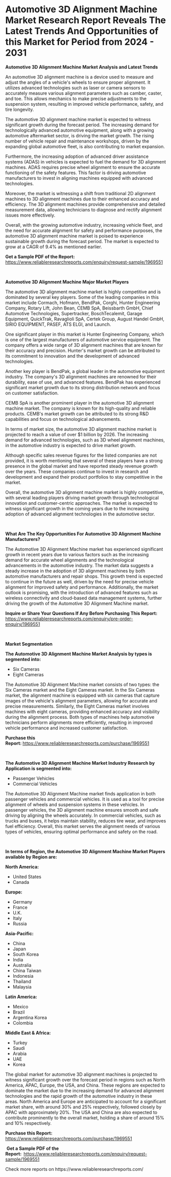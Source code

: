 <p><h1>Automotive 3D Alignment Machine Market Research Report Reveals The Latest Trends And Opportunities of this Market for Period from 2024 - 2031</h1></p><p><strong>Automotive 3D Alignment Machine Market Analysis and Latest Trends</strong></p>
<p><p>An automotive 3D alignment machine is a device used to measure and adjust the angles of a vehicle's wheels to ensure proper alignment. It utilizes advanced technologies such as laser or camera sensors to accurately measure various alignment parameters such as camber, caster, and toe. This allows mechanics to make precise adjustments to the suspension system, resulting in improved vehicle performance, safety, and tire longevity.</p><p>The automotive 3D alignment machine market is expected to witness significant growth during the forecast period. The increasing demand for technologically advanced automotive equipment, along with a growing automotive aftermarket sector, is driving the market growth. The rising number of vehicle repair and maintenance workshops, driven by the expanding global automotive fleet, is also contributing to market expansion.</p><p>Furthermore, the increasing adoption of advanced driver assistance systems (ADAS) in vehicles is expected to fuel the demand for 3D alignment machines. ADAS requires precise wheel alignment to ensure the accurate functioning of the safety features. This factor is driving automotive manufacturers to invest in aligning machines equipped with advanced technologies.</p><p>Moreover, the market is witnessing a shift from traditional 2D alignment machines to 3D alignment machines due to their enhanced accuracy and efficiency. The 3D alignment machines provide comprehensive and detailed measurement data, allowing technicians to diagnose and rectify alignment issues more effectively.</p><p>Overall, with the growing automotive industry, increasing vehicle fleet, and the need for accurate alignment for safety and performance purposes, the automotive 3D alignment machine market is poised to experience sustainable growth during the forecast period. The market is expected to grow at a CAGR of 9.4% as mentioned earlier.</p></p>
<p><strong>Get a Sample PDF of the Report:&nbsp;</strong> <a href="https://www.reliableresearchreports.com/enquiry/request-sample/1969551">https://www.reliableresearchreports.com/enquiry/request-sample/1969551</a></p>
<p>&nbsp;</p>
<p><strong>Automotive 3D Alignment Machine Major Market Players</strong></p>
<p><p>The automotive 3D alignment machine market is highly competitive and is dominated by several key players. Some of the leading companies in this market include Cormach, Hofmann, BendPak, Corghi, Hunter Engineering Company, Rotary Lift, John Bean, CEMB SpA, Beissbarth GmbH, Chief Automotive Technologies, Supertracker, BoschTecalemit, Garage Equipment, QuickTrak, Ravaglioli SpA, Certek Group, August Handel GmbH, SIRIO EQUIPMENT, PASEF, ATS ELGI, and Launch.</p><p>One significant player in this market is Hunter Engineering Company, which is one of the largest manufacturers of automotive service equipment. The company offers a wide range of 3D alignment machines that are known for their accuracy and precision. Hunter's market growth can be attributed to its commitment to innovation and the development of advanced technologies.</p><p>Another key player is BendPak, a global leader in the automotive equipment industry. The company's 3D alignment machines are renowned for their durability, ease of use, and advanced features. BendPak has experienced significant market growth due to its strong distribution network and focus on customer satisfaction.</p><p>CEMB SpA is another prominent player in the automotive 3D alignment machine market. The company is known for its high-quality and reliable products. CEMB's market growth can be attributed to its strong R&D capabilities and focus on technological advancements.</p><p>In terms of market size, the automotive 3D alignment machine market is projected to reach a value of over $1 billion by 2026. The increasing demand for advanced technologies, such as 3D wheel alignment machines, in the automotive industry is expected to drive market growth.</p><p>Although specific sales revenue figures for the listed companies are not provided, it is worth mentioning that several of these players have a strong presence in the global market and have reported steady revenue growth over the years. These companies continue to invest in research and development and expand their product portfolios to stay competitive in the market.</p><p>Overall, the automotive 3D alignment machine market is highly competitive, with several leading players driving market growth through technological innovation and customer-centric approaches. The market is expected to witness significant growth in the coming years due to the increasing adoption of advanced alignment technologies in the automotive sector.</p></p>
<p>&nbsp;</p>
<p><strong>What Are The Key Opportunities For Automotive 3D Alignment Machine Manufacturers?</strong></p>
<p><p>The Automotive 3D Alignment Machine market has experienced significant growth in recent years due to various factors such as the increasing demand for accurate wheel alignments and the technological advancements in the automotive industry. The market data suggests a steady increase in the adoption of 3D alignment machines by both automotive manufacturers and repair shops. This growth trend is expected to continue in the future as well, driven by the need for precise vehicle alignment for improved safety and performance. Additionally, the market outlook is promising, with the introduction of advanced features such as wireless connectivity and cloud-based data management systems, further driving the growth of the Automotive 3D Alignment Machine market.</p></p>
<p><strong>Inquire or Share Your Questions If Any Before Purchasing This Report:</strong> <a href="https://www.reliableresearchreports.com/enquiry/pre-order-enquiry/1969551">https://www.reliableresearchreports.com/enquiry/pre-order-enquiry/1969551</a></p>
<p>&nbsp;</p>
<p><strong>Market Segmentation</strong></p>
<p><strong>The Automotive 3D Alignment Machine Market Analysis by types is segmented into:</strong></p>
<p><ul><li>Six Cameras</li><li>Eight Cameras</li></ul></p>
<p><p>The Automotive 3D Alignment Machine market consists of two types: the Six Cameras market and the Eight Cameras market. In the Six Cameras market, the alignment machine is equipped with six cameras that capture images of the vehicle's alignment parameters, allowing for accurate and precise measurements. Similarly, the Eight Cameras market involves machines with eight cameras, providing enhanced accuracy and visibility during the alignment process. Both types of machines help automotive technicians perform alignments more efficiently, resulting in improved vehicle performance and increased customer satisfaction.</p></p>
<p><strong>Purchase this Report:&nbsp;</strong><a href="https://www.reliableresearchreports.com/purchase/1969551">https://www.reliableresearchreports.com/purchase/1969551</a></p>
<p>&nbsp;</p>
<p><strong>The Automotive 3D Alignment Machine Market Industry Research by Application is segmented into:</strong></p>
<p><ul><li>Passenger Vehicles</li><li>Commercial Vehicles</li></ul></p>
<p><p>The Automotive 3D Alignment Machine market finds application in both passenger vehicles and commercial vehicles. It is used as a tool for precise alignment of wheels and suspension systems in these vehicles. In passenger vehicles, the 3D alignment machine ensures smooth and safe driving by aligning the wheels accurately. In commercial vehicles, such as trucks and buses, it helps maintain stability, reduces tire wear, and improves fuel efficiency. Overall, this market serves the alignment needs of various types of vehicles, ensuring optimal performance and safety on the road.</p></p>
<p>&nbsp;</p>
<p><strong>In terms of Region, the Automotive 3D Alignment Machine Market Players available by Region are:</strong></p>
<p>
    <p> <strong> North America: </strong>
        <ul>
            <li>United States</li>
            <li>Canada</li>
        </ul>
        </p> 
    <p> <strong> Europe: </strong>
        <ul>
            <li>Germany</li>
            <li>France</li>
            <li>U.K.</li>
            <li>Italy</li>
            <li>Russia</li>
        </ul>
        </p> 
    <p> <strong> Asia-Pacific: </strong>
        <ul>
            <li>China</li>
            <li>Japan</li>
            <li>South Korea</li>
            <li>India</li>
            <li>Australia</li>
            <li>China Taiwan</li>
            <li>Indonesia</li>
            <li>Thailand</li>
            <li>Malaysia</li>
        </ul>
        </p> 
    <p> <strong> Latin America: </strong>
        <ul>
            <li>Mexico</li>
            <li>Brazil</li>
            <li>Argentina Korea</li>
            <li>Colombia</li>
        </ul>
        </p> 
    <p> <strong> Middle East & Africa: </strong>
        <ul>
            <li>Turkey</li>
            <li>Saudi</li>
            <li>Arabia</li>
            <li>UAE</li>
            <li>Korea</li>
        </ul>
    </p>
    </p>
<p><p>The global market for automotive 3D alignment machines is projected to witness significant growth over the forecast period in regions such as North America, APAC, Europe, the USA, and China. These regions are expected to dominate the market due to the increasing demand for advanced alignment technologies and the rapid growth of the automotive industry in these areas. North America and Europe are anticipated to account for a significant market share, with around 30% and 25% respectively, followed closely by APAC with approximately 20%. The USA and China are also expected to contribute prominently to the overall market, holding a share of around 15% and 10% respectively.</p></p>
<p><strong>Purchase this Report: </strong><a href="https://www.reliableresearchreports.com/purchase/1969551">https://www.reliableresearchreports.com/purchase/1969551</a></p>
<p>&nbsp;<strong>Get a Sample PDF of the Report:&nbsp;&nbsp;</strong><a href="https://www.reliableresearchreports.com/enquiry/request-sample/1969551">https://www.reliableresearchreports.com/enquiry/request-sample/1969551</a></p>
<p><strong></strong></p>
<p>Check more reports on https://www.reliableresearchreports.com/</p>